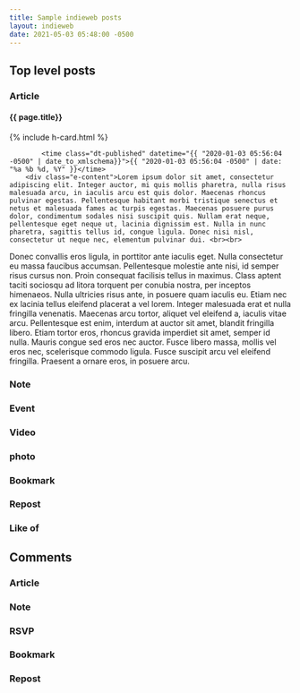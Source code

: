 ```yaml
---
title: Sample indieweb posts
layout: indieweb
date: 2021-05-03 05:48:00 -0500
---
```


## Top level posts

### Article

<article class="h-entry">
        <h4 class="p-name">{{ page.title}}</h4>
        {% include h-card.html %}

            <time class="dt-published" datetime="{{ "2020-01-03 05:56:04 -0500" | date_to_xmlschema}}">{{ "2020-01-03 05:56:04 -0500" | date: "%a %b %d, %Y" }}</time>
        <div class="e-content">Lorem ipsum dolor sit amet, consectetur adipiscing elit. Integer auctor, mi quis mollis pharetra, nulla risus malesuada arcu, in iaculis arcu est quis dolor. Maecenas rhoncus pulvinar egestas. Pellentesque habitant morbi tristique senectus et netus et malesuada fames ac turpis egestas. Maecenas posuere purus dolor, condimentum sodales nisi suscipit quis. Nullam erat neque, pellentesque eget neque ut, lacinia dignissim est. Nulla in nunc pharetra, sagittis tellus id, congue ligula. Donec nisi nisl, consectetur ut neque nec, elementum pulvinar dui. <br><br>

Donec convallis eros ligula, in porttitor ante iaculis eget. Nulla consectetur eu massa faucibus accumsan. Pellentesque molestie ante nisi, id semper risus cursus non. Proin consequat facilisis tellus in maximus. Class aptent taciti sociosqu ad litora torquent per conubia nostra, per inceptos himenaeos. Nulla ultricies risus ante, in posuere quam iaculis eu. Etiam nec ex lacinia tellus eleifend placerat a vel lorem. Integer malesuada erat et nulla fringilla venenatis. Maecenas arcu tortor, aliquet vel eleifend a, iaculis vitae arcu. Pellentesque est enim, interdum at auctor sit amet, blandit fringilla libero. Etiam tortor eros, rhoncus gravida imperdiet sit amet, semper id nulla. Mauris congue sed eros nec auctor. Fusce libero massa, mollis vel eros nec, scelerisque commodo ligula. Fusce suscipit arcu vel eleifend fringilla. Praesent a ornare eros, in posuere arcu.</div>

</article>

### Note


### Event

### Video

### photo

### Bookmark

### Repost

### Like of

## Comments

### Article

### Note

### RSVP

### Bookmark

### Repost
